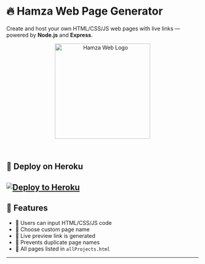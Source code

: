 # 🔥 Hamza Web Page Generator

Create and host your own HTML/CSS/JS web pages with live links — powered by **Node.js** and **Express**.

<p align="center">
  <img src="https://i.ibb.co/Vcp3gdCN/67de846c2ade9.jpg" alt="Hamza Web Logo" width="250"/>
</p>

<br>

## 🚀 Deploy on Heroku

[![Deploy to Heroku](https://www.herokucdn.com/deploy/button.svg)](https://heroku.com/deploy?template=https://github.com/furqan19024/Hamza-web)
<br>
---

## 🚀 Features

- 🔹 Users can input HTML/CSS/JS code
- 🔹 Choose custom page name
- 🔹 Live preview link is generated
- 🔹 Prevents duplicate page names
- 🔹 All pages listed in `allProjects.html`

---


